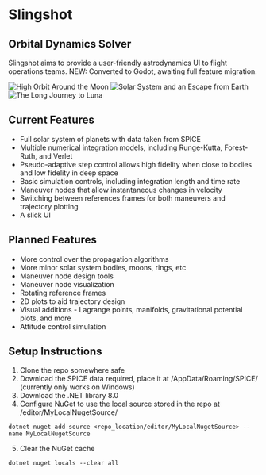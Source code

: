 # Slingshot
## Orbital Dynamics Solver

Slingshot aims to provide a user-friendly astrodynamics UI to flight operations teams. NEW: Converted to Godot, awaiting full feature migration.

![High Orbit Around the Moon](looking_back.png)
![Solar System and an Escape from Earth](solar_system.png)
![The Long Journey to Luna](enroute_to_luna.png)

## Current Features

- Full solar system of planets with data taken from SPICE
- Multiple numerical integration models, including Runge-Kutta, Forest-Ruth, and Verlet
- Pseudo-adaptive step control allows high fidelity when close to bodies and low fidelity in deep space
- Basic simulation controls, including integration length and time rate
- Maneuver nodes that allow instantaneous changes in velocity
- Switching between references frames for both maneuvers and trajectory plotting
- A slick UI

## Planned Features

- More control over the propagation algorithms
- More minor solar system bodies, moons, rings, etc
- Maneuver node design tools
- Maneuver node visualization
- Rotating reference frames
- 2D plots to aid trajectory design
- Visual additions - Lagrange points, manifolds, gravitational potential plots, and more
- Attitude control simulation

## Setup Instructions

1. Clone the repo somewhere safe
2. Download the SPICE data required, place it at /AppData/Roaming/SPICE/ (currently only works on Windows)
3. Download the .NET library 8.0
4. Configure NuGet to use the local source stored in the repo at /editor/MyLocalNugetSource/
```
dotnet nuget add source <repo_location/editor/MyLocalNugetSource> --name MyLocalNugetSource
```
5. Clear the NuGet cache
```
dotnet nuget locals --clear all
```